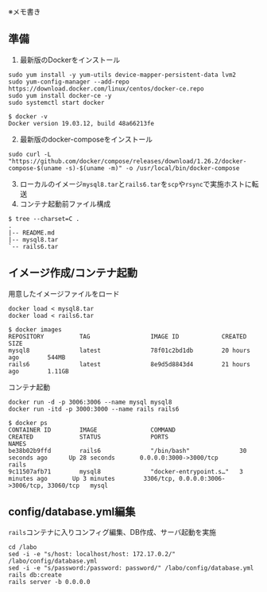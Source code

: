 ※メモ書き
## 準備
1. 最新版のDockerをインストール
```
sudo yum install -y yum-utils device-mapper-persistent-data lvm2
sudo yum-config-manager --add-repo https://download.docker.com/linux/centos/docker-ce.repo
sudo yum install docker-ce -y
sudo systemctl start docker
```
```
$ docker -v
Docker version 19.03.12, build 48a66213fe
```
2. 最新版のdocker-composeをインストール
```
sudo curl -L "https://github.com/docker/compose/releases/download/1.26.2/docker-compose-$(uname -s)-$(uname -m)" -o /usr/local/bin/docker-compose
```
3. ローカルのイメージ`mysql8.tar`と`rails6.tar`を`scp`や`rsync`で実施ホストに転送
4. コンテナ起動前ファイル構成
```
$ tree --charset=C .
.
|-- README.md
|-- mysql8.tar
`-- rails6.tar
```

## イメージ作成/コンテナ起動
用意したイメージファイルをロード
```
docker load < mysql8.tar
docker load < rails6.tar
```
```
$ docker images
REPOSITORY          TAG                 IMAGE ID            CREATED             SIZE
mysql8              latest              78f01c2bd1db        20 hours ago        544MB
rails6              latest              8e9d5d8843d4        21 hours ago        1.11GB
```
コンテナ起動
```
docker run -d -p 3006:3006 --name mysql mysql8
docker run -itd -p 3000:3000 --name rails rails6
```
```
$ docker ps
CONTAINER ID        IMAGE               COMMAND                  CREATED             STATUS              PORTS                                         NAMES
be38b02b9ffd        rails6              "/bin/bash"              30 seconds ago      Up 28 seconds       0.0.0.0:3000->3000/tcp                        rails
9c11507afb71        mysql8              "docker-entrypoint.s…"   3 minutes ago       Up 3 minutes        3306/tcp, 0.0.0.0:3006->3006/tcp, 33060/tcp   mysql
```

## config/database.yml編集
`rails`コンテナに入りコンフィグ編集、DB作成、サーバ起動を実施
```
cd /labo
sed -i -e "s/host: localhost/host: 172.17.0.2/" /labo/config/database.yml
sed -i -e "s/password:/password: password/" /labo/config/database.yml
rails db:create
rails server -b 0.0.0.0
```
